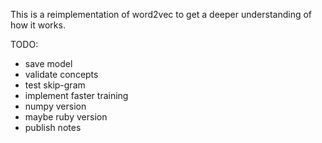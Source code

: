 This is a reimplementation of word2vec to get a deeper understanding of how it works.

TODO:
* save model
* validate concepts
* test skip-gram
* implement faster training
* numpy version
* maybe ruby version
* publish notes
